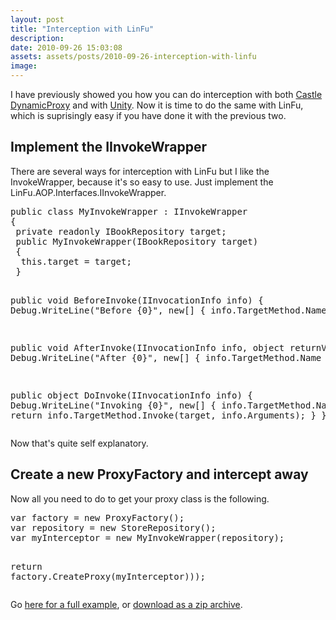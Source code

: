 ```yaml
---
layout: post
title: "Interception with LinFu"
description:
date: 2010-09-26 15:03:08
assets: assets/posts/2010-09-26-interception-with-linfu
image: 
---
```


<p>I have previously showed you how you can do interception with both <a href="http://mint.litemedia.se/2010/09/21/lazy-loading-property-with-castle-dynamicproxy2/">Castle DynamicProxy</a> and with <a href="http://mint.litemedia.se/2010/09/23/interception-with-unity/">Unity</a>. Now it is time to do the same with LinFu, which is suprisingly easy if you have done it with the previous two.</p>
<h2>Implement the IInvokeWrapper</h2>
<p>There are several ways for interception with LinFu but I like the InvokeWrapper, because it's so easy to use. Just implement the LinFu.AOP.Interfaces.IInvokeWrapper.</p>
<pre class="brush:csharp">public class MyInvokeWrapper : IInvokeWrapper
{
 private readonly IBookRepository target;
 public MyInvokeWrapper(IBookRepository target)
 {
  this.target = target;
 }

 public void BeforeInvoke(IInvocationInfo info)
 {
  Debug.WriteLine("Before {0}", new[] { info.TargetMethod.Name });
 }

 public void AfterInvoke(IInvocationInfo info, object returnValue)
 {
  Debug.WriteLine("After {0}", new[] { info.TargetMethod.Name });
 }

 public object DoInvoke(IInvocationInfo info)
 {
  Debug.WriteLine("Invoking {0}", new[] { info.TargetMethod.Name });
  return info.TargetMethod.Invoke(target, info.Arguments);
 }
}</pre>
<p>Now that's quite self explanatory.</p>
<h2>Create a new ProxyFactory and intercept away</h2>
<p>Now all you need to do to get your proxy class is the following.</p>
<pre class="brush:csharp" name="code">var factory = new ProxyFactory();
var repository = new StoreRepository();
var myInterceptor = new MyInvokeWrapper(repository);

return factory.CreateProxy<IBookRepository>(myInterceptor)));</pre>
<p>Go <a href="https://bitbucket.org/bokmal/litemedia.bookstore.linfu">here for a full example</a>, or <a href="https://bitbucket.org/bokmal/litemedia.bookstore.linfu/get/b79e9f83af1b.zip">download as a zip archive</a>.</p>
